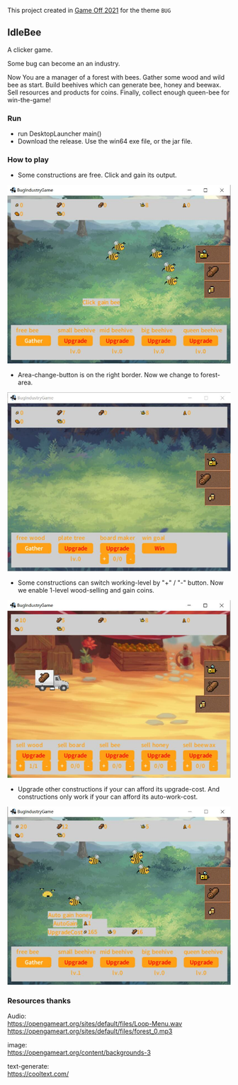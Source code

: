 This project created in [Game Off 2021](https://itch.io/jam/game-off-2021/rate/1299345) for the theme `BUG`

## IdleBee

A clicker game. 

Some bug can become an an industry. 

Now You are a manager of a forest with bees. Gather some wood and wild bee as start. Build beehives which can generate bee, honey and beewax. Sell resources and products for coins. Finally, collect enough queen-bee for win-the-game!

### Run

- run DesktopLauncher main()
- Download the release. Use the win64 exe file, or the jar file.

### How to play

- Some constructions are free. Click and gain its output.

![](./pic/1.jpg)

- Area-change-button is on the right border. Now we change to forest-area.

![](./pic/2.jpg)

- Some constructions can switch working-level by "+" / "-" button. Now we enable 1-level wood-selling and gain coins. 

![](./pic/3.jpg)

- Upgrade other constructions if your can afford its upgrade-cost. And constructions only work if your can afford its auto-work-cost.

![](./pic/4.jpg)

### Resources thanks

Audio:  
https://opengameart.org/sites/default/files/Loop-Menu.wav  
https://opengameart.org/sites/default/files/forest_0.mp3  

image:  
https://opengameart.org/content/backgrounds-3  

text-generate:  
https://cooltext.com/  

